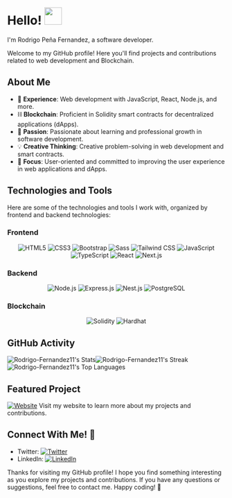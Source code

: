 # Hello! <img src="https://raw.githubusercontent.com/iampavangandhi/iampavangandhi/master/gifs/Hi.gif" width="40px">

I'm Rodrigo Peña Fernandez, a software developer.

Welcome to my GitHub profile! Here you'll find projects and contributions related to web development and Blockchain.

## About Me

- 💼 **Experience**: Web development with JavaScript, React, Node.js, and more.
- ⛓️ **Blockchain**: Proficient in Solidity smart contracts for decentralized applications (dApps).
- 🌱 **Passion**: Passionate about learning and professional growth in software development.
- 💡 **Creative Thinking**: Creative problem-solving in web development and smart contracts.
- 🎯 **Focus**: User-oriented and committed to improving the user experience in web applications and dApps.

## Technologies and Tools

Here are some of the technologies and tools I work with, organized by frontend and backend technologies:

### Frontend

<p align="center">
  <img src="https://img.shields.io/badge/HTML5-E34F26.svg?&style=for-the-badge&logo=html5&logoColor=white" alt="HTML5"/>
  <img src="https://img.shields.io/badge/CSS3-1572B6.svg?&style=for-the-badge&logo=css3&logoColor=white" alt="CSS3"/>
  <img src="https://img.shields.io/badge/Bootstrap-563D7C.svg?&style=for-the-badge&logo=bootstrap&logoColor=white" alt="Bootstrap"/>
  <img src="https://img.shields.io/badge/Sass-CC6699.svg?&style=for-the-badge&logo=sass&logoColor=white" alt="Sass"/>
  <img src="https://img.shields.io/badge/Tailwind_CSS-38B2AC.svg?&style=for-the-badge&logo=tailwind-css&logoColor=white" alt="Tailwind CSS"/>
  <img src="https://img.shields.io/badge/JavaScript-F7DF1E.svg?&style=for-the-badge&logo=javascript&logoColor=black" alt="JavaScript"/>
  <img src="https://img.shields.io/badge/TypeScript-3178C6.svg?&style=for-the-badge&logo=typescript&logoColor=white" alt="TypeScript"/>
  <img src="https://img.shields.io/badge/React-61DAFB.svg?&style=for-the-badge&logo=react&logoColor=black" alt="React"/>
  <img src="https://img.shields.io/badge/Next.js-000000.svg?&style=for-the-badge&logo=next.js&logoColor=white" alt="Next.js"/>
</p>

### Backend

<p align="center">
  <img src="https://img.shields.io/badge/Node.js-339933.svg?&style=for-the-badge&logo=node.js&logoColor=white" alt="Node.js"/>
  <img src="https://img.shields.io/badge/Express.js-000000.svg?&style=for-the-badge&logo=express&logoColor=white" alt="Express.js"/>
  <img src="https://img.shields.io/badge/Nest.js-E0234E.svg?&style=for-the-badge&logo=nestjs&logoColor=white" alt="Nest.js"/>
  <img src="https://img.shields.io/badge/PostgreSQL-336791.svg?&style=for-the-badge&logo=postgresql&logoColor=white" alt="PostgreSQL"/>
</p>

### Blockchain

<p align="center">
  <img src="https://img.shields.io/badge/Solidity-363636.svg?&style=for-the-badge&logo=solidity&logoColor=white" alt="Solidity"/>
  <img src="https://img.shields.io/badge/Hardhat-343434.svg?&style=for-the-badge&logo=hardhat&logoColor=white" alt="Hardhat"/>
</p>

## GitHub Activity

![Rodrigo-Fernandez11's Stats](https://github-readme-stats.vercel.app/api?username=Rodrigo-Fernandez11&theme=tokyonight&show_icons=true&hide_border=true&count_private=true)![Rodrigo-Fernandez11's Streak](https://github-readme-streak-stats.herokuapp.com/?user=Rodrigo-Fernandez11&theme=tokyonight&hide_border=true)![Rodrigo-Fernandez11's Top Languages](https://github-readme-stats.vercel.app/api/top-langs/?username=Rodrigo-Fernandez11&theme=tokyonight&show_icons=true&hide_border=true&layout=compact)

## Featured Project

[![Website](https://img.shields.io/badge/Website-mi--portolio--next.vercel.app-blue?style=for-the-badge&logo=vercel)](https://mi-portolio-next.vercel.app/)  Visit my website to learn more about my projects and contributions.

## Connect With Me! 🤝

- Twitter: [![Twitter](https://img.shields.io/twitter/follow/RodrigoPeaFern1?style=social)](https://twitter.com/RodrigoPeaFern1)
- LinkedIn: [![LinkedIn](https://img.shields.io/badge/LinkedIn-Connect-blue?style=social&logo=linkedin)](https://www.linkedin.com/feed/)

Thanks for visiting my GitHub profile! I hope you find something interesting as you explore my projects and contributions. If you have any questions or suggestions, feel free to contact me. Happy coding! 🚀

